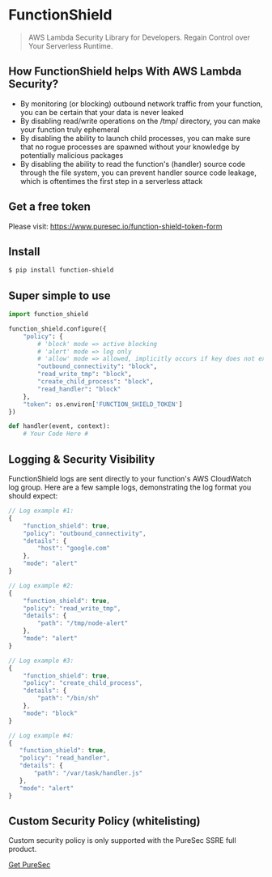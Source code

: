 
# FunctionShield

> AWS Lambda Security Library for Developers. Regain Control over Your Serverless Runtime.

## How FunctionShield helps With AWS Lambda Security?
* By monitoring (or blocking) outbound network traffic from your function, you can be certain that your data is never leaked
* By disabling read/write operations on the /tmp/ directory, you can make your function truly ephemeral
* By disabling the ability to launch child processes, you can make sure that no rogue processes are spawned without your knowledge by potentially malicious packages
* By disabling the ability to read the function's (handler) source code through the file system, you can prevent handler source code leakage, which is oftentimes the first step in a serverless attack 

## Get a free token

Please visit: https://www.puresec.io/function-shield-token-form

## Install

```sh
$ pip install function-shield
```

## Super simple to use

```python
import function_shield

function_shield.configure({
    "policy": {
        # 'block' mode => active blocking
        # 'alert' mode => log only
        # 'allow' mode => allowed, implicitly occurs if key does not exist
        "outbound_connectivity": "block",
        "read_write_tmp": "block",
        "create_child_process": "block",
        "read_handler": "block"
    },
    "token": os.environ['FUNCTION_SHIELD_TOKEN']
})

def handler(event, context):
    # Your Code Here #
```

## Logging & Security Visibility
FunctionShield logs are sent directly to your function's AWS CloudWatch log group.
Here are a few sample logs, demonstrating the log format you should expect:
```js
// Log example #1:
{
    "function_shield": true,
    "policy": "outbound_connectivity",
    "details": {
        "host": "google.com"
    },
    "mode": "alert"
}

// Log example #2:
{
    "function_shield": true,
    "policy": "read_write_tmp",
    "details": {
        "path": "/tmp/node-alert"
    },
    "mode": "alert"
}

// Log example #3:
{
    "function_shield": true,
    "policy": "create_child_process",
    "details": {
        "path": "/bin/sh"
    },
    "mode": "block"
}

// Log example #4:
{
   "function_shield": true,
   "policy": "read_handler",
   "details": {
       "path": "/var/task/handler.js"
   },
   "mode": "alert"
}
```

## Custom Security Policy (whitelisting)
Custom security policy is only supported with the PureSec SSRE full product.

[Get PureSec](https://www.puresec.io/product)
